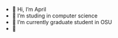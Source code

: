 - 👋 Hi, I’m April
- 👀 I’m studing in computer science
- 🌱 I’m currently graduate student in OSU
- 💞️ 

<!---
aprilyuyu/aprilyuyu is a ✨ special ✨ repository because its `README.md` (this file) appears on your GitHub profile.
You can click the Preview link to take a look at your changes.
--->
